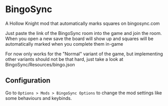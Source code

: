 # BingoSync

A Hollow Knight mod that automatically marks squares on bingosync.com

Just paste the link of the BingoSync room into the game and join the room. When you open a new save the board will show up and squares will be automatically marked when you complete them in-game

For now only works for the "Normal" variant of the game, but implementing other variants should not be that hard, just take a look at BingoSync/Resources/bingo.json

## Configuration

Go to `Options > Mods > BingoSync Options` to change the mod settings like some behaviours and keybinds.